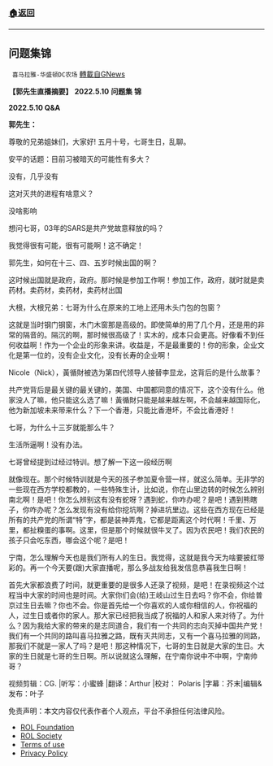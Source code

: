 ###  [:house:返回](README.md)
---


## 问题集锦
` 喜马拉雅-华盛顿DC农场` [轉載自GNews](https://gnews.org/zh-hans/2629695/)

**【郭先生直播摘要】** **2022.5.10** **问题集** **锦**
 
**2022.5.10 Q&A**
 
**郭先生：**
 
尊敬的兄弟姐妹们，大家好! 五月十号，七哥生日，乱聊。
 
安平的话题：目前习被暗灭的可能性有多大？
 
没有，几乎没有
 
这对灭共的进程有啥意义？
 
没啥影响
 
想问七哥，03年的SARS是共产党故意释放的吗？
 
我觉得很有可能，很有可能啊！这不确定！
 
郭先生，如何在十三、四、五岁时候出国的啊？
 
这时候出国就是政府，政府。那时候是参加工作啊！参加工作，政府，就时就是卖药材。卖药材，卖药材，卖药材出国
 
大根，大根兄弟：七哥为什么在原来的工地上还用木头门包的包窗？
 
这就是当时钢门钢窗，木门木窗那是高级的。即使简单的用了几个月，还是用的非常的隔音的。隔沉的啊，那时候很高级了！实木的，成本只会更高。好像看不到任何收益啊！作为一个企业的形象来讲。收益是，不是最重要的！你的形象，企业文化是第一位的，没有企业文化，没有长寿的企业啊！
 
Nicole（Nick），黃循財被选为第四代领导人接替李显龙，这背后的是什么故事？
 
共产党背后是最关键的最关键的，美国、中国都同意的情况下，这个没有什么。他家没人了嘛，他只能这么选了嘛！黃循財只能是越来越左啊，不会越来越国际化，他为新加坡未来带来什么？下一个香港，只能比香港坏，不会比香港好！
 
七哥，为什么十三岁就能那么牛？
 
生活所逼啊！没有办法。
 
七哥曾经提到过经过特训。想了解一下这一段经历啊
 
就像现在。那个时候特训就是今天的孩子参加夏令营一样，就这么简单。无非学的一些现在西方学校都教的，一些特殊生计，比如说，你在山里边转的时候怎么辨别南北啊！是吧！你怎么辨别这有没有蛇呀？遇到蛇，你咋办呢？是吧！遇到熊瞎子，你咋办呢？怎么发现有没有给你挖坑啊？掉进坑里边。这些在西方现在已经是所有的共产党的所谓“特”字，都是装神弄鬼，它都是距离这个时代啊！千里、万里，都扯糗蛋的事啊。这里，但是那个时候就很牛叉了。因为农民吧！我们农民的孩子只会吃东西，哪会这个呢？是吧！
 
宁南，怎么理解今天也是我们所有人的生日。我觉得，这就是我今天为啥要披红带彩的。再一个今天要(跟)大家直播呢，那么多战友给我发信息恭喜我生日啊！
 
首先大家都浪费了时间，就更重要的是很多人还录了视频，是吧！在录视频这个过程当中大家的时间也是时间。大家你们会(给)王岐山过生日去吗？你不会，你给普京过生日去嘛？你也不会。你是首先给一个你喜欢的人或你相信的人，你祝福的人，过生日或者你的家人。那大家已经把我当成了祝福的人和家人来对待了。为什么？因为我给大家的带来的是志同道合，我们有一个共同的志向灭掉中国共产党！我们有一个共同的路叫喜马拉雅之路，既有灭共同志，又有一个喜马拉雅的同路，那我们不就是一家人了吗？是吧！那这种情况下，七哥的生日就是大家的生日。大家的生日就是七哥的生日啊。所以说就这么理解，在宁南你说中不中啊，宁南帅哥？
 
视频剪辑：CG. |听写：小蜜蜂 |翻译：Arthur |校对： Polaris |字幕：芥末|编辑&发布：叶子

免责声明：本文内容仅代表作者个人观点，平台不承担任何法律风险。
  
- [ROL Foundation](https://rolfoundation.org/)
- [ROL Society](https://rolsociety.org/)
- [Terms of use](https://gnews.org/terms-of-use-3/)
- [Privacy Policy](https://gnews.org/privacy-policy/)
